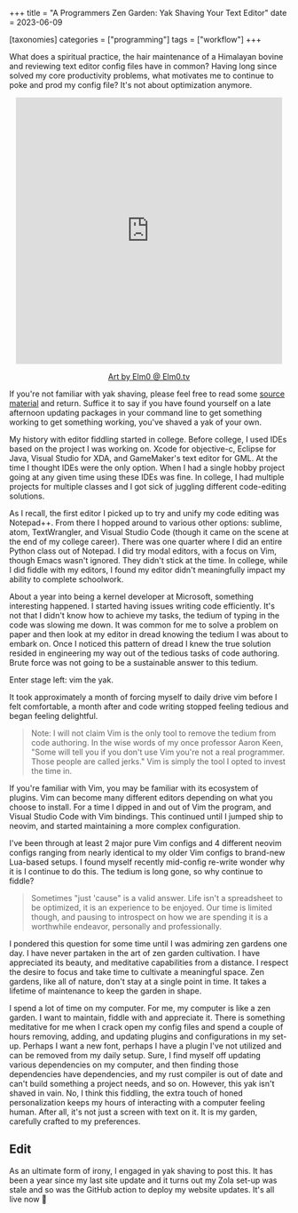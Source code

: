 +++
title = "A Programmers Zen Garden: Yak Shaving Your Text Editor"
date = 2023-06-09

[taxonomies]
categories = ["programming"]
tags = ["workflow"]
+++

What does a spiritual practice, the hair maintenance of a Himalayan bovine and reviewing text editor config files have in common? Having long since solved my core productivity problems, what motivates me to continue to poke and prod my config file? It's not about optimization anymore.

<!-- more -->

<center><iframe src="https://elm0.tv/wp-content/uploads/2022/07/Zen-Garden-Relax-GIF-by-ELMO-downsized_large.gif" width="480" height="480" frameBorder="0"></iframe><p><a href="https://elm0.tv">Art by Elm0 @ Elm0.tv</a></p></center>


If you're not familiar with yak shaving, please feel free to read some [source material](http://projects.csail.mit.edu/gsb/old-archive/gsb-archive/gsb2000-02-11.html) and return. Suffice it to say if you have found yourself on a late afternoon updating packages in your command line to get something working to get something working, you've shaved a yak of your own.


My history with editor fiddling started in college. Before college, I used IDEs based on the project I was working on. Xcode for objective-c, Eclipse for Java, Visual Studio for XDA, and GameMaker's text editor for GML. At the time I thought IDEs were the only option. When I had a single hobby project going at any given time using these IDEs was fine. In college, I had multiple projects for multiple classes and I got sick of juggling different code-editing solutions.

As I recall, the first editor  I picked up to try and unify my code editing was Notepad++. From there I hopped around to various other options: sublime, atom, TextWrangler, and Visual Studio Code (though it came on the scene at the end of my college career). There was one quarter where I did an entire Python class out of Notepad. I did try modal editors, with a focus on Vim, though Emacs wasn't ignored. They didn't stick at the time. In college, while I did fiddle with my editors, I found my editor didn't meaningfully impact my ability to complete schoolwork.

About a year into being a kernel developer at Microsoft, something interesting happened. I started having issues writing code efficiently. It's not that I didn't know how to achieve my tasks, the tedium of typing in the code was slowing me down. It was common for me to solve a problem on paper and then look at my editor in dread knowing the tedium I was about to embark on. Once I noticed this pattern of dread I knew the true solution resided in engineering my way out of the tedious tasks of code authoring. Brute force was not going to be a sustainable answer to this tedium.

Enter stage left: vim the yak.

It took approximately a month of forcing myself to daily drive vim before I felt comfortable, a month after and code writing stopped feeling tedious and began feeling delightful. 

> Note: I will not claim Vim is the only tool to remove the tedium from code authoring. In the wise words of my once professor Aaron Keen, "Some will tell you if you don't use Vim you're not a real programmer. Those people are called jerks." Vim is simply the tool I opted to invest the time in.


If you're familiar with Vim, you may be familiar with its ecosystem of plugins. Vim can become many different editors depending on what you choose to install. For a time I dipped in and out of Vim the program, and Visual Studio Code with Vim bindings. This continued until I jumped ship to neovim, and started maintaining a more complex configuration.

I've been through at least 2 major pure Vim configs and 4 different neovim configs ranging from nearly identical to my older Vim configs to brand-new Lua-based setups. I found myself recently mid-config re-write wonder why it is I continue to do this. The tedium is long gone, so why continue to fiddle?

> Sometimes "just 'cause" is a valid answer. Life isn't a spreadsheet to be optimized, it is an experience to be enjoyed. Our time is limited though, and pausing to introspect on how we are spending it is a worthwhile endeavor, personally and professionally.

I pondered this question for some time until I was admiring zen gardens one day. I have never partaken in the art of zen garden cultivation. I have appreciated its beauty, and meditative capabilities from a distance. I respect the desire to focus and take time to cultivate a meaningful space. Zen gardens, like all of nature, don't stay at a single point in time. It takes a lifetime of maintenance to keep the garden in shape.

I spend a lot of time on my computer. For me, my computer is like a zen garden. I want to maintain, fiddle with and appreciate it. There is something meditative for me when I crack open my config files and spend a couple of hours removing, adding, and updating plugins and configurations in my set-up. Perhaps I want a new font, perhaps I have a plugin I've not utilized and can be removed from my daily setup. Sure, I find myself off updating various dependencies on my computer, and then finding those dependencies have dependencies, and my rust compiler is out of date and can't build something a project needs, and so on. However, this yak isn't shaved in vain. No, I think this fiddling, the extra touch of honed personalization keeps my hours of interacting with a computer feeling human. After all, it's not just a screen with text on it. It is my garden, carefully crafted to my preferences.

## Edit

As an ultimate form of irony, I engaged in yak shaving to post this. It has been a year since my last site update and it turns out my Zola set-up was stale and so was the GitHub action to deploy my website updates. It's all live now 🐃